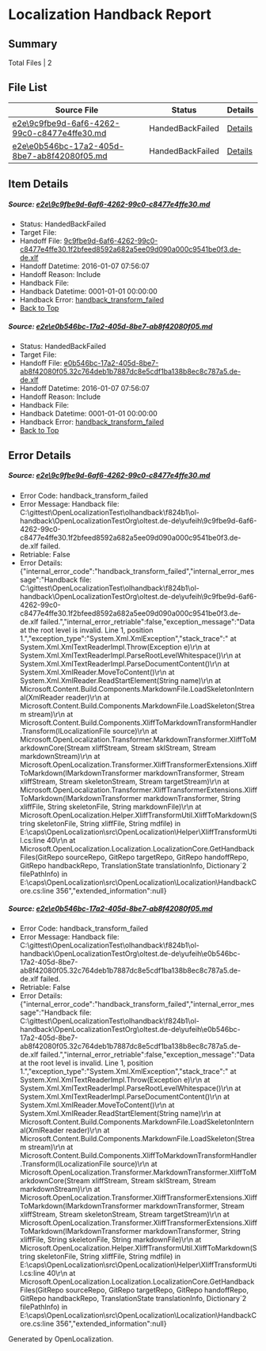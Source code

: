 # <a name='report-top'></a> Localization Handback Report

## Summary
 Total Files | 2

## File List
 Source File | Status | Details 
 ----------- | ------ | ------- 
 [e2e\9c9fbe9d-6af6-4262-99c0-c8477e4ffe30.md](https://github.com/OpenLocalizationTest/oltest/blob/d4c75478f9af1f7d466c596bb66dfddd06d22a4d/e2e/9c9fbe9d-6af6-4262-99c0-c8477e4ffe30.md) | HandedBackFailed | [Details](#e120a5ddd640c2700e52d6c06381b3b5716576751)
 [e2e\e0b546bc-17a2-405d-8be7-ab8f42080f05.md](https://github.com/OpenLocalizationTest/oltest/blob/d4c75478f9af1f7d466c596bb66dfddd06d22a4d/e2e/e0b546bc-17a2-405d-8be7-ab8f42080f05.md) | HandedBackFailed | [Details](#1916f2cbff0c8eb82674fbd29825c24c8ad77f5f2)

## Item Details
##### <a name='e120a5ddd640c2700e52d6c06381b3b5716576751'></a> Source: [e2e\9c9fbe9d-6af6-4262-99c0-c8477e4ffe30.md](https://github.com/OpenLocalizationTest/oltest/blob/d4c75478f9af1f7d466c596bb66dfddd06d22a4d/e2e/9c9fbe9d-6af6-4262-99c0-c8477e4ffe30.md)
* Status: HandedBackFailed
* Target File: 
* Handoff File: [9c9fbe9d-6af6-4262-99c0-c8477e4ffe30.1f2bfeed8592a682a5ee09d090a000c9541be0f3.de-de.xlf](https://github.com/OpenLocalizationTestOrg/olhandoff/blob/82d81348701397678515a7e3966e630e1cde2509/ol-handoff/OpenLocalizationTestOrg/oltest.de-de/yufeih/9c9fbe9d-6af6-4262-99c0-c8477e4ffe30.1f2bfeed8592a682a5ee09d090a000c9541be0f3.de-de.xlf)
* Handoff Datetime: 2016-01-07 07:56:07
* Handoff Reason: Include
* Handback File: 
* Handback Datetime: 0001-01-01 00:00:00
* Handback Error: [handback_transform_failed](#e120a5ddd640c2700e52d6c06381b3b5716576751handback_transform_failed)
* [Back to Top](#report-top)

##### <a name='1916f2cbff0c8eb82674fbd29825c24c8ad77f5f2'></a> Source: [e2e\e0b546bc-17a2-405d-8be7-ab8f42080f05.md](https://github.com/OpenLocalizationTest/oltest/blob/d4c75478f9af1f7d466c596bb66dfddd06d22a4d/e2e/e0b546bc-17a2-405d-8be7-ab8f42080f05.md)
* Status: HandedBackFailed
* Target File: 
* Handoff File: [e0b546bc-17a2-405d-8be7-ab8f42080f05.32c764deb1b7887dc8e5cdf1ba138b8ec8c787a5.de-de.xlf](https://github.com/OpenLocalizationTestOrg/olhandoff/blob/82d81348701397678515a7e3966e630e1cde2509/ol-handoff/OpenLocalizationTestOrg/oltest.de-de/yufeih/e0b546bc-17a2-405d-8be7-ab8f42080f05.32c764deb1b7887dc8e5cdf1ba138b8ec8c787a5.de-de.xlf)
* Handoff Datetime: 2016-01-07 07:56:07
* Handoff Reason: Include
* Handback File: 
* Handback Datetime: 0001-01-01 00:00:00
* Handback Error: [handback_transform_failed](#1916f2cbff0c8eb82674fbd29825c24c8ad77f5f2handback_transform_failed)
* [Back to Top](#report-top)


## Error Details
##### <a name='e120a5ddd640c2700e52d6c06381b3b5716576751handback_transform_failed'></a> Source: [e2e\9c9fbe9d-6af6-4262-99c0-c8477e4ffe30.md](#e120a5ddd640c2700e52d6c06381b3b5716576751)
* Error Code: handback_transform_failed
* Error Message: Handback file: C:\gittest\OpenLocalizationTest\olhandback\f824b1\ol-handback\OpenLocalizationTestOrg\oltest.de-de\yufeih\9c9fbe9d-6af6-4262-99c0-c8477e4ffe30.1f2bfeed8592a682a5ee09d090a000c9541be0f3.de-de.xlf failed.
* Retriable: False
* Error Details: {"internal_error_code":"handback_transform_failed","internal_error_message":"Handback file: C:\\gittest\\OpenLocalizationTest\\olhandback\\f824b1\\ol-handback\\OpenLocalizationTestOrg\\oltest.de-de\\yufeih\\9c9fbe9d-6af6-4262-99c0-c8477e4ffe30.1f2bfeed8592a682a5ee09d090a000c9541be0f3.de-de.xlf failed.","internal_error_retriable":false,"exception_message":"Data at the root level is invalid. Line 1, position 1.","exception_type":"System.Xml.XmlException","stack_trace":"   at System.Xml.XmlTextReaderImpl.Throw(Exception e)\r\n   at System.Xml.XmlTextReaderImpl.ParseRootLevelWhitespace()\r\n   at System.Xml.XmlTextReaderImpl.ParseDocumentContent()\r\n   at System.Xml.XmlReader.MoveToContent()\r\n   at System.Xml.XmlReader.ReadStartElement(String name)\r\n   at Microsoft.Content.Build.Components.MarkdownFile.LoadSkeletonInternal(XmlReader reader)\r\n   at Microsoft.Content.Build.Components.MarkdownFile.LoadSkeleton(Stream stream)\r\n   at Microsoft.Content.Build.Components.XliffToMarkdownTransformHandler.Transform(ILocalizationFile source)\r\n   at Microsoft.OpenLocalization.Transformer.MarkdownTransformer.XliffToMarkdownCore(Stream xliffStream, Stream sklStream, Stream markdownStream)\r\n   at Microsoft.OpenLocalization.Transformer.XliffTransformerExtensions.XliffToMarkdown(IMarkdownTransformer markdownTransformer, Stream xliffStream, Stream skeletonStream, Stream targetStream)\r\n   at Microsoft.OpenLocalization.Transformer.XliffTransformerExtensions.XliffToMarkdown(IMarkdownTransformer markdownTransformer, String xliffFile, String skeletonFile, String markdownFile)\r\n   at Microsoft.OpenLocalization.Helper.XliffTransformUtil.XliffToMarkdown(String skeletonFile, String xliffFile, String mdfile) in E:\\caps\\OpenLocalization\\src\\OpenLocalization\\Helper\\XliffTransformUtil.cs:line 40\r\n   at Microsoft.OpenLocalization.Localization.LocalizationCore.GetHandbackFiles(GitRepo sourceRepo, GitRepo targetRepo, GitRepo handoffRepo, GitRepo handbackRepo, TranslationState translationInfo, Dictionary`2 filePathInfo) in E:\\caps\\OpenLocalization\\src\\OpenLocalization\\Localization\\HandbackCore.cs:line 356","extended_information":null}

##### <a name='1916f2cbff0c8eb82674fbd29825c24c8ad77f5f2handback_transform_failed'></a> Source: [e2e\e0b546bc-17a2-405d-8be7-ab8f42080f05.md](#1916f2cbff0c8eb82674fbd29825c24c8ad77f5f2)
* Error Code: handback_transform_failed
* Error Message: Handback file: C:\gittest\OpenLocalizationTest\olhandback\f824b1\ol-handback\OpenLocalizationTestOrg\oltest.de-de\yufeih\e0b546bc-17a2-405d-8be7-ab8f42080f05.32c764deb1b7887dc8e5cdf1ba138b8ec8c787a5.de-de.xlf failed.
* Retriable: False
* Error Details: {"internal_error_code":"handback_transform_failed","internal_error_message":"Handback file: C:\\gittest\\OpenLocalizationTest\\olhandback\\f824b1\\ol-handback\\OpenLocalizationTestOrg\\oltest.de-de\\yufeih\\e0b546bc-17a2-405d-8be7-ab8f42080f05.32c764deb1b7887dc8e5cdf1ba138b8ec8c787a5.de-de.xlf failed.","internal_error_retriable":false,"exception_message":"Data at the root level is invalid. Line 1, position 1.","exception_type":"System.Xml.XmlException","stack_trace":"   at System.Xml.XmlTextReaderImpl.Throw(Exception e)\r\n   at System.Xml.XmlTextReaderImpl.ParseRootLevelWhitespace()\r\n   at System.Xml.XmlTextReaderImpl.ParseDocumentContent()\r\n   at System.Xml.XmlReader.MoveToContent()\r\n   at System.Xml.XmlReader.ReadStartElement(String name)\r\n   at Microsoft.Content.Build.Components.MarkdownFile.LoadSkeletonInternal(XmlReader reader)\r\n   at Microsoft.Content.Build.Components.MarkdownFile.LoadSkeleton(Stream stream)\r\n   at Microsoft.Content.Build.Components.XliffToMarkdownTransformHandler.Transform(ILocalizationFile source)\r\n   at Microsoft.OpenLocalization.Transformer.MarkdownTransformer.XliffToMarkdownCore(Stream xliffStream, Stream sklStream, Stream markdownStream)\r\n   at Microsoft.OpenLocalization.Transformer.XliffTransformerExtensions.XliffToMarkdown(IMarkdownTransformer markdownTransformer, Stream xliffStream, Stream skeletonStream, Stream targetStream)\r\n   at Microsoft.OpenLocalization.Transformer.XliffTransformerExtensions.XliffToMarkdown(IMarkdownTransformer markdownTransformer, String xliffFile, String skeletonFile, String markdownFile)\r\n   at Microsoft.OpenLocalization.Helper.XliffTransformUtil.XliffToMarkdown(String skeletonFile, String xliffFile, String mdfile) in E:\\caps\\OpenLocalization\\src\\OpenLocalization\\Helper\\XliffTransformUtil.cs:line 40\r\n   at Microsoft.OpenLocalization.Localization.LocalizationCore.GetHandbackFiles(GitRepo sourceRepo, GitRepo targetRepo, GitRepo handoffRepo, GitRepo handbackRepo, TranslationState translationInfo, Dictionary`2 filePathInfo) in E:\\caps\\OpenLocalization\\src\\OpenLocalization\\Localization\\HandbackCore.cs:line 356","extended_information":null}


Generated by OpenLocalization.
